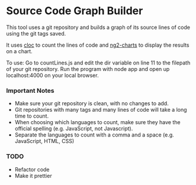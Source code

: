 # Source Code Graph Builder

This tool uses a git repository and builds a graph of its source lines of code
using the git tags saved. 

It uses [cloc](https://github.com/AlDanial/cloc) to count the lines of code
and [ng2-charts](https://github.com/valor-software/ng2-charts/) to display the
results on a chart. 

To use:
Go to countLines.js and edit the dir variable on line 11 to the filepath of 
your git repository. Run the program with node app and open up localhost:4000
on your local browser.

### Important Notes
* Make sure your git repository is clean, with no changes to add. 
* Git repositories with many tags and many lines of code will take a long time
  to count.
* When choosing which languages to count, make sure they have the official 
  spelling (e.g. JavaScript, not Javascript). 
* Separate the languages to count with a comma and a space 
  (e.g. JavaScript, HTML, CSS)
  
### TODO
* Refactor code
* Make it prettier